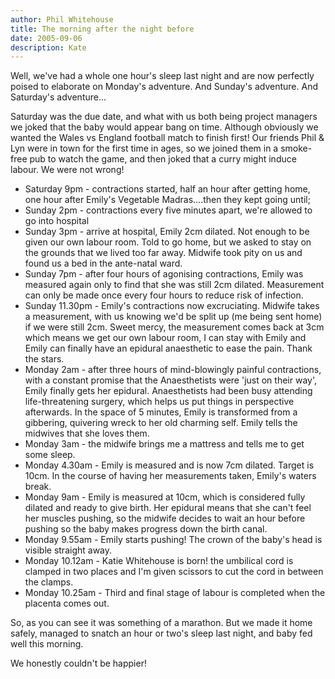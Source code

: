 ```yaml
---
author: Phil Whitehouse
title: The morning after the night before
date: 2005-09-06
description: Kate
---
```


Well, we've had a whole one hour's sleep last night and are now perfectly poised to elaborate on Monday's adventure. And Sunday's adventure. And Saturday's adventure...

Saturday was the due date, and what with us both being project managers we joked that the baby would appear bang on time. Although obviously we wanted the Wales vs England football match to finish first! Our friends Phil & Lyn were in town for the first time in ages, so we joined them in a smoke-free pub to watch the game, and then joked that a curry might induce labour. We were not wrong!

- Saturday 9pm - contractions started, half an hour after getting home, one hour after Emily's Vegetable Madras....then they kept going until;
- Sunday 2pm - contractions every five minutes apart, we're allowed to go into hospital
- Sunday 3pm - arrive at hospital, Emily 2cm dilated. Not enough to be given our own labour room. Told to go home, but we asked to stay on the grounds that we lived too far away. Midwife took pity on us and found us a bed in the ante-natal ward.
- Sunday 7pm - after four hours of agonising contractions, Emily was measured again only to find that she was still 2cm dilated. Measurement can only be made once every four hours to reduce risk of infection.
- Sunday 11.30pm - Emily's contractions now excruciating. Midwife takes a measurement, with us knowing we'd be split up (me being sent home) if we were still 2cm. Sweet mercy, the measurement comes back at 3cm which means we get our own labour room, I can stay with Emily and Emily can finally have an epidural anaesthetic to ease the pain. Thank the stars.
- Monday 2am - after three hours of mind-blowingly painful contractions, with a constant promise that the Anaesthetists were 'just on their way', Emily finally gets her epidural. Anaesthetists had been busy attending life-threatening surgery, which helps us put things in perspective afterwards. In the space of 5 minutes, Emily is transformed from a gibbering, quivering wreck to her old charming self. Emily tells the midwives that she loves them.
- Monday 3am - the midwife brings me a mattress and tells me to get some sleep.
- Monday 4.30am - Emily is measured and is now 7cm dilated. Target is 10cm. In the course of having her measurements taken, Emily's waters break.
- Monday 9am - Emily is measured at 10cm, which is considered fully dilated and ready to give birth. Her epidural means that she can't feel her muscles pushing, so the midwife decides to wait an hour before pushing so the baby makes progress down the birth canal.
- Monday 9.55am - Emily starts pushing! The crown of the baby's head is visible straight away. 
- Monday 10.12am - Katie Whitehouse is born! the umbilical cord is clamped in two places and I'm given scissors to cut the cord in between the clamps.
- Monday 10.25am - Third and final stage of labour is completed when the placenta comes out.

So, as you can see it was something of a marathon. But we made it home safely, managed to snatch an hour or two's sleep last night, and baby fed well this morning.

We honestly couldn't be happier!
